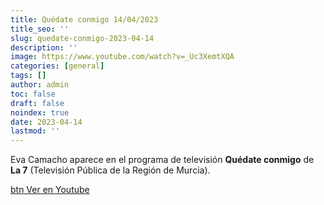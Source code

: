 ```yaml
---
title: Quédate conmigo 14/04/2023
title_seo: ''
slug: quedate-conmigo-2023-04-14
description: ''
image: https://www.youtube.com/watch?v=_Uc3XemtXQA
categories: [general]
tags: []
author: admin
toc: false
draft: false
noindex: true
date: 2023-04-14
lastmod: ''
---
```

Eva Camacho aparece en el programa de televisión **Quédate conmigo** de **La 7** (Televisión Pública de la Región de Murcia).

[btn Ver en Youtube](https://www.youtube.com/watch?v=_Uc3XemtXQA)
